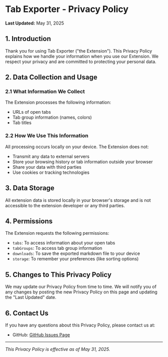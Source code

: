 # Tab Exporter - Privacy Policy

**Last Updated:** May 31, 2025

## 1. Introduction

Thank you for using Tab Exporter ("the Extension"). This Privacy Policy explains how we handle your information when you use our Extension. We respect your privacy and are committed to protecting your personal data.

## 2. Data Collection and Usage

### 2.1 What Information We Collect

The Extension processes the following information:
- URLs of open tabs
- Tab group information (names, colors)
- Tab titles

### 2.2 How We Use This Information

All processing occurs locally on your device. The Extension does not:
- Transmit any data to external servers
- Store your browsing history or tab information outside your browser
- Share your data with third parties
- Use cookies or tracking technologies

## 3. Data Storage

All extension data is stored locally in your browser's storage and is not accessible to the extension developer or any third parties.

## 4. Permissions

The Extension requests the following permissions:
- `tabs`: To access information about your open tabs
- `tabGroups`: To access tab group information
- `downloads`: To save the exported markdown file to your device
- `storage`: To remember your preferences (like sorting options)

## 5. Changes to This Privacy Policy

We may update our Privacy Policy from time to time. We will notify you of any changes by posting the new Privacy Policy on this page and updating the "Last Updated" date.

## 6. Contact Us

If you have any questions about this Privacy Policy, please contact us at:
- GitHub: [GitHub Issues Page](https://github.com/johngibbs/TabExporter/issues)

---
*This Privacy Policy is effective as of May 31, 2025.*
